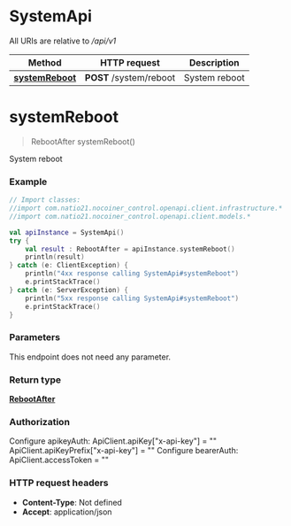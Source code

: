# SystemApi

All URIs are relative to */api/v1*

| Method | HTTP request | Description |
| ------------- | ------------- | ------------- |
| [**systemReboot**](SystemApi.md#systemReboot) | **POST** /system/reboot | System reboot |


<a id="systemReboot"></a>
# **systemReboot**
> RebootAfter systemReboot()

System reboot

### Example
```kotlin
// Import classes:
//import com.natio21.nocoiner_control.openapi.client.infrastructure.*
//import com.natio21.nocoiner_control.openapi.client.models.*

val apiInstance = SystemApi()
try {
    val result : RebootAfter = apiInstance.systemReboot()
    println(result)
} catch (e: ClientException) {
    println("4xx response calling SystemApi#systemReboot")
    e.printStackTrace()
} catch (e: ServerException) {
    println("5xx response calling SystemApi#systemReboot")
    e.printStackTrace()
}
```

### Parameters
This endpoint does not need any parameter.

### Return type

[**RebootAfter**](RebootAfter.md)

### Authorization


Configure apikeyAuth:
    ApiClient.apiKey["x-api-key"] = ""
    ApiClient.apiKeyPrefix["x-api-key"] = ""
Configure bearerAuth:
    ApiClient.accessToken = ""

### HTTP request headers

 - **Content-Type**: Not defined
 - **Accept**: application/json

